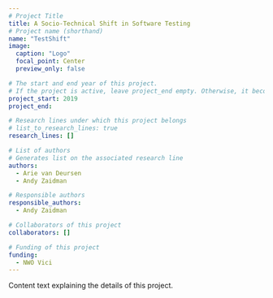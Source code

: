 ```yaml
---
# Project Title
title: A Socio-Technical Shift in Software Testing
# Project name (shorthand)
name: "TestShift"
image: 
  caption: "Logo"
  focal_point: Center
  preview_only: false

# The start and end year of this project.
# If the project is active, leave project_end empty. Otherwise, it becomes a past project.
project_start: 2019
project_end: 

# Research lines under which this project belongs
# list_to_research_lines: true
research_lines: []

# List of authors 
# Generates list on the associated research line
authors:
  - Arie van Deursen
  - Andy Zaidman

# Responsible authors
responsible_authors:
  - Andy Zaidman

# Collaborators of this project
collaborators: []

# Funding of this project
funding:
  - NWO Vici
---
```


Content text explaining the details of this project.
